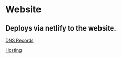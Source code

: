 # Website

Deploys via netlify to the website.
------------------------------------------

[DNS Records](https://account.godaddy.com/products?go_redirect=disabled)

[Hosting](https://app.netlify.com/sites/gorgeous-cassata-678535/overview)
